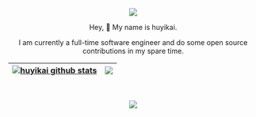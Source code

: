 <div align="center">
  <div>
    <img src="https://readme-typing-svg.demolab.com/?font=monospace+Fira+Code&pause=1500&width=432&height=64&multiline=true&duration=1500&center=true&size=20&lines=If you're not worried, you should be;If you're worried, you needn't be" />
  </div>
  
  Hey, 👋 My name is huyikai.
  
  I am currently a full-time software engineer and do some open source contributions in my spare time.
  
  | <a href="https://github.com/huyikai"><img align="center" src="https://github-readme-stats.vercel.app/api?username=huyikai&show_icons=true&theme=buefy&hide_border=true" alt="huyikai github stats" /></a> | <a href="https://github.com/anuraghazra/github-readme-stats"><img align="center" src="https://github-readme-stats.vercel.app/api/top-langs/?username=huyikai&layout=compact&theme=buefy&hide_border=true" /></a> |
  | ------------- | ------------- |
</div>
<br>
<p align="center">
  <a href="https://skillicons.dev">
    <img src="https://skillicons.dev/icons?i=html,css,sass,less,tailwind,js,ts,vite,vue,pinia,vitest,react,pnpm,flutter,astro,python,django,nodejs,npm,express,git,docker,nginx,md,figma,ps,ai,pr,discord,tensorflow" />
  </a>
</p>

